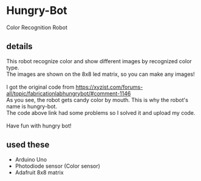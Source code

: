 # Hungry-Bot
Color Recognition Robot

## details<br>
This robot recognize color and show different images by recognized color type.<br>
The images are shown on the 8x8 led matrix, so you can make any images!<br><br>
I got the original code from https://xyzist.com/forums-all/topic/fabricationlabhungrybot/#comment-1146 <br>
As you see, the robot gets candy color by mouth. This is why the robot's name is hungry-bot. <br>
The code above link had some problems so I solved it and upload my code.<br><br>
Have fun with hungry bot!<br>

## used these<br>
* Arduino Uno<br>
* Photodiode sensor (Color sensor)<br>
* Adafruit 8x8 matrix<br>

